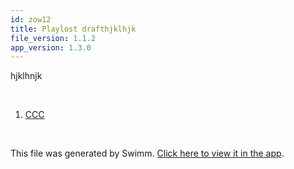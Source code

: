 ```yaml
---
id: zow12
title: Playlost drafthjklhjk
file_version: 1.1.2
app_version: 1.3.0
---
```


<!-- Intro - Do not remove this comment -->
hjklhnjk

<br/>

<!-- Steps - Do not remove this comment -->
1. [CCC](ccc.k8kev.sw.md)


<br/>

This file was generated by Swimm. [Click here to view it in the app](/repos/Z2l0aHViJTNBJTNBbW9ieSUzQSUzQWlkb2dhbnplcg==/playlists/zow12).
